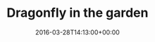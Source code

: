 ---
title: "Dragonfly in the garden"
date: 2016-03-28T14:13:00+00:00
description: "Canon EOS 400D - Sigma 24-70mm f/2.8 EX DG"
categories:
  - photography
tags: 
  - insect
  - macro
image: _MG_5040
ratio: 6by4
---